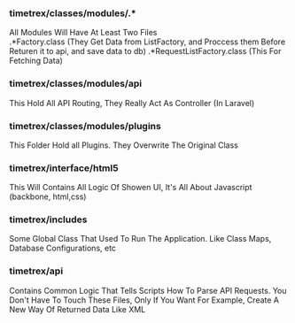 
### timetrex/classes/modules/.* 
All Modules Will Have At Least Two Files <br>
.*Factory.class (They Get Data from ListFactory, and Proccess them Before Returen it to api, and save data to db) 
.*RequestListFactory.class (This For Fetching Data)

### timetrex/classes/modules/api
This Hold All API Routing, They Really Act As Controller (In Laravel) 


### timetrex/classes/modules/plugins
This Folder Hold all Plugins. They Overwrite The Original Class

### timetrex/interface/html5 
This Will Contains All Logic Of Showen UI, It's All About Javascript (backbone, html,css)

### timetrex/includes
Some Global Class That Used To Run The Application.
Like Class Maps, Database Configurations, etc

### timetrex/api
Contains Common Logic That Tells Scripts How To Parse API Requests.
You Don't Have To Touch These Files, Only If You Want For Example, Create A New Way Of Returned Data Like XML 